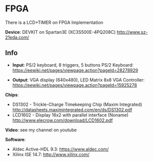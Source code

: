 # FPGA
There is a LCD+TIMER on FPGA Implementation

**Device**: DEVKIT on Spartan3E (XC3S500E-4PQ208C)
	http://www.sz-21eda.com/

## Info
* **Input**: PS/2 keyboard, 8 triggers, 5 buttons
PS/2 Keyboard:
	https://eewiki.net/pages/viewpage.action?pageId=28278929

* **Output**: VGA display (640x480), LED Matrix 8x8
VGA Controller:
	https://eewiki.net/pages/viewpage.action?pageId=15925278 
 
**Chips**: 
* DS1302  - Trickle-Charge Timekeeping Chip (Maxim Integrated)
        http://datasheets.maximintegrated.com/en/ds/DS1302.pdf
* LCD1602 - Display 16x2 with parallel interface (Noname)
        http://www.elecrow.com/download/LCD1602.pdf
 
**Video**: see my channel on youtube 

**Software**:
* Aldec Active-HDL 9.3: 
	https://www.aldec.com/
* Xilinx ISE 14.7: 
	http://www.xilinx.com/
